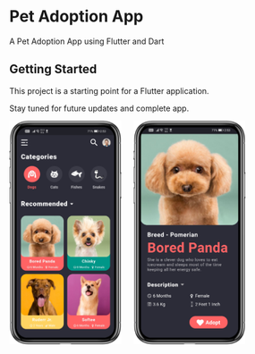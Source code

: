 # Pet Adoption App

A Pet Adoption App using Flutter and Dart

## Getting Started

This project is a starting point for a Flutter application.

Stay tuned for future updates and complete app.

<img align="center" src="https://github.com/lovishaggarwal/pet_app_design/blob/master/images/pic1.png" width="200"> &emsp; <img align="center" src="https://github.com/lovishaggarwal/pet_app_design/blob/master/images/pic2.png" width="200">
